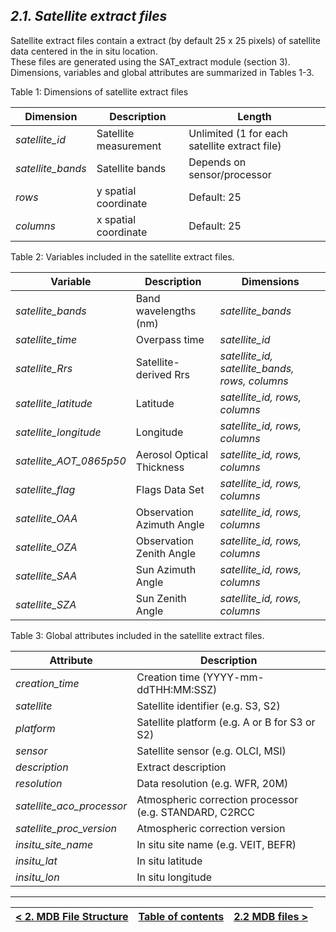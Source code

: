 ## ***2.1. Satellite extract files***
Satellite extract files contain a extract (by default 25 x 25 pixels) of satellite data centered in the in situ location.  
These files are generated using the SAT_extract module (section 3). Dimensions, variables and global attributes are summarized in Tables 1-3.

Table 1: Dimensions of satellite extract files

|**Dimension**|**Description**|**Length**
|---|---|---
|*satellite_id*|Satellite measurement|Unlimited (1 for each satellite extract file)
|*satellite_bands*|Satellite bands|Depends on sensor/processor
|*rows*|y spatial coordinate |Default: 25
|*columns*|x spatial coordinate |Default: 25
 
Table 2: Variables included in the satellite extract files.

|**Variable**|**Description**|**Dimensions**
|---|---|---
|*satellite_bands*|Band wavelengths (nm)|*satellite_bands*
|*satellite_time*|Overpass time|*satellite_id*
|*satellite_Rrs*|Satellite-derived Rrs|*satellite_id, satellite_bands, rows, columns*
|*satellite_latitude*|Latitude|*satellite_id, rows, columns*
|*satellite_longitude*|Longitude|*satellite_id, rows, columns*
|*satellite_AOT_0865p50*|Aerosol Optical Thickness|*satellite_id, rows, columns*
|*satellite_flag*|Flags Data Set|*satellite_id, rows, columns* 
|*satellite_OAA*|Observation Azimuth Angle|*satellite_id, rows, columns*
|*satellite_OZA*|Observation Zenith Angle|*satellite_id, rows, columns*
|*satellite_SAA*|Sun Azimuth Angle|*satellite_id, rows, columns*
|*satellite_SZA*|Sun Zenith Angle|*satellite_id, rows, columns*


Table 3: Global attributes included in the satellite extract files.

|**Attribute**|**Description**
|---|---
|*creation_time*|Creation time (YYYY-mm-ddTHH:MM:SSZ)
|*satellite*|Satellite identifier (e.g. S3, S2)
|*platform*|Satellite platform (e.g. A or B for S3 or S2)
|*sensor*|Satellite sensor (e.g. OLCI, MSI)
|*description*|Extract description 
|*resolution*|Data resolution (e.g. WFR, 20M)
|*satellite_aco_processor*|Atmospheric correction processor (e.g. STANDARD, C2RCC
|*satellite_proc_version*|Atmospheric correction version 
|*insitu_site_name*|In situ site name (e.g. VEIT, BEFR)
|*insitu_lat*|In situ latitude
|*insitu_lon*|In situ longitude


***

|[< 2. MDB File Structure](MDB_file_structure.md)| [Table of contents](Index.md) | [2.2 MDB files >](MDB_files.md) |
|:-----------| :------:| -----------:|

